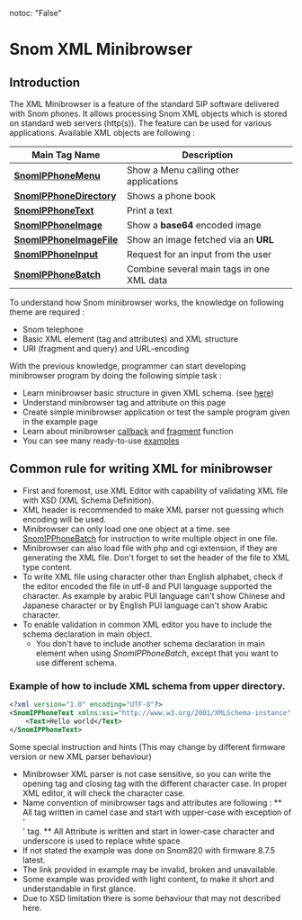 notoc: "False"

# Snom XML Minibrowser

## Introduction

The XML Minibrowser is a feature of the standard SIP software delivered with Snom phones. It allows processing Snom XML objects which is stored on standard web servers (http(s)). The feature can be used for various applications.
Available XML objects are following :

|    Main Tag Name   |    Description    |
|------------------|-----------------|
|[**SnomIPPhoneMenu**](main_tags/SnomIPPhoneMenu.md)| Show a Menu calling other applications |
|[**SnomIPPhoneDirectory**](main_tags/SnomIPPhoneDirectory.md)| Shows a phone book |
|[**SnomIPPhoneText**](main_tags/SnomIPPhoneText.md)| Print a text |
|[**SnomIPPhoneImage**](main_tags/SnomIPPhoneImage.md) | Show a **base64** encoded image |
|[**SnomIPPhoneImageFile**](main_tags/SnomIPPhoneImageFile.md)| Show an image fetched via an **URL** |
|[**SnomIPPhoneInput**](main_tags/SnomIPPhoneInput.md)| Request for an input from the user |
|[**SnomIPPhoneBatch**](main_tags/SnomIPPhoneBatch.md) | Combine several main tags in one XML data |

To understand how Snom minibrowser works, the knowledge on following theme are required :

- Snom telephone
- Basic XML element (tag and attributes) and XML structure
- URI (fragment and query) and URL-encoding

With the previous knowledge, programmer can start developing minibrowser program by doing the following simple task :

- Learn minibrowser basic structure in given XML schema. (see [here](http://wiki.snom.com/Category:HowTo:XML:Schema))
- Understand minibrowser tag and attribute on this page
- Create simple minibrowser application or test the sample program given in the example page
- Learn about minibrowser [callback](callbacks/index.md) and [fragment](fragments/index.md) function
- You can see many ready-to-use [examples](examples/index.md)

## Common rule for writing XML for minibrowser

* First and foremost, use XML Editor with capability of validating XML file with XSD (XML Schema Definition).
* XML header is recommended to make XML parser not guessing which encoding will be used.
* Minibrowser can only load one one object at a time. see [SnomIPPhoneBatch](main_tags/#snomipphonebatch) for instruction to write multiple object in one file.
* Minibrowser can also load file with php and cgi extension, if they are generating the XML file. Don't forget to set the header of the file to XML type content. 
* To write XML file using character other than English alphabet, check if the editor encoded the file in utf-8 and PUI language supported the character. As example by arabic PUI language can't show Chinese and Japanese character or by English PUI language can't show Arabic character.
* To enable validation in common XML editor you have to include the schema declaration in main object.
    * You don't have to include another schema declaration in main element when using *SnomIPPhoneBatch*, except that you want to use different schema.

### Example of how to include XML schema from upper directory.

```xml
<?xml version="1.0" encoding="UTF-8"?>
<SnomIPPhoneText xmlns:xsi="http://www.w3.org/2001/XMLSchema-instance" xsi:noNamespaceSchemaLocation="../minibrowser_test.xsd">
    <Text>Hello world</Text>
</SnomIPPhoneText>
```

Some special instruction and hints (This may change by different firmware version or new XML parser behaviour)

* Minibrowser XML parser is not case sensitive, so you can write the opening tag and closing tag with the different character case. In proper XML editor, it will check the character case. 
* Name convention of  minibrowser tags and attributes are following : 
** All tag written in camel case and start with upper-case with exception of <nowiki>'<br>'</nowiki> tag. 
** All Attribute is written and start in lower-case character and underscore is used to replace white space.  
* If not stated the example was done on Snom820 with firmware 8.7.5 latest. 
* The link provided in example may be invalid, broken and unavailable. 
* Some example was provided with light content, to make it short and understandable in first glance.
* Due to XSD limitation there is some behaviour that may not described here.  
